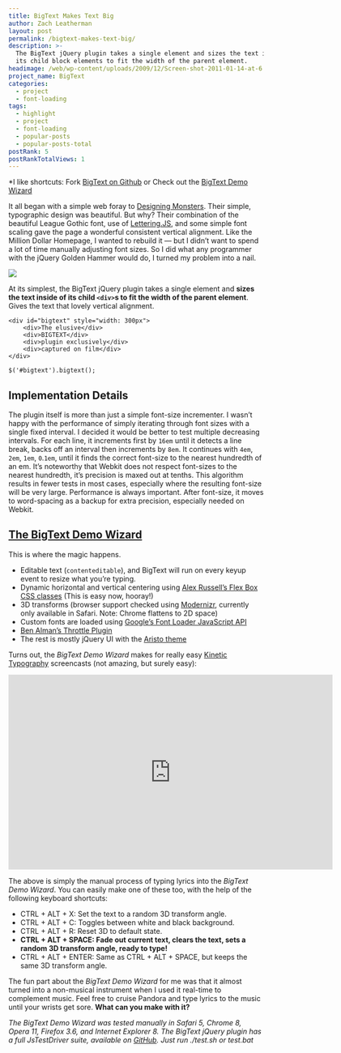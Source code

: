 ```yaml
---
title: BigText Makes Text Big
author: Zach Leatherman
layout: post
permalink: /bigtext-makes-text-big/
description: >-
  The BigText jQuery plugin takes a single element and sizes the text inside of
  its child block elements to fit the width of the parent element.
headimage: /web/wp-content/uploads/2009/12/Screen-shot-2011-01-14-at-6.46.00-PM.png
project_name: BigText
categories:
  - project
  - font-loading
tags:
  - highlight
  - project
  - font-loading
  - popular-posts
  - popular-posts-total
postRank: 5
postRankTotalViews: 1
---
```


*I like shortcuts: Fork [BigText on Github][github] or Check out the [BigText Demo Wizard][wizard]

 [github]: https://github.com/zachleat/BigText
 [wizard]: /bigtext/demo/

It all began with a simple web foray to [Designing Monsters][designingmonsters]. Their simple, typographic design was beautiful. But why? Their combination of the beautiful League Gothic font, use of [Lettering.JS][lettering], and some simple font scaling gave the page a wonderful consistent vertical alignment. Like the Million Dollar Homepage, I wanted to rebuild it — but I didn’t want to spend a lot of time manually adjusting font sizes. So I did what any programmer with the jQuery Golden Hammer would do, I turned my problem into a nail.

 [designingmonsters]: http://designingmonsters.com/
 [lettering]: http://letteringjs.com/

 ![][screenshot]

 [screenshot]: /web/wp-content/uploads/2011/01/Screen-shot-2011-01-11-at-7.37.54-PM.png

At its simplest, the BigText jQuery plugin takes a single element and **sizes the text inside of its child `<div>`s to fit the width of the parent element**. Gives the text that lovely vertical alignment.

    <div id="bigtext" style="width: 300px">
        <div>The elusive</div>
        <div>BIGTEXT</div>
        <div>plugin exclusively</div>
        <div>captured on film</div>
    </div>

    $('#bigtext').bigtext();

## Implementation Details

The plugin itself is more than just a simple font-size incrementer. I wasn’t happy with the performance of simply iterating through font sizes with a single fixed interval. I decided it would be better to test multiple decreasing intervals. For each line, it increments first by `16em` until it detects a line break, backs off an interval then increments by `8em`. It continues with `4em`, `2em`, `1em`, `0`.`1em`, until it finds the correct font-size to the nearest hundredth of an em. It’s noteworthy that Webkit does not respect font-sizes to the nearest hundredth, it’s precision is maxed out at tenths. This algorithm results in fewer tests in most cases, especially where the resulting font-size will be very large. Performance is always important. After font-size, it moves to word-spacing as a backup for extra precision, especially needed on Webkit.

## [The BigText Demo Wizard][wizard]

This is where the magic happens.

 * Editable text (`contenteditable`), and BigText will run on every keyup event to resize what you’re typing.
 * Dynamic horizontal and vertical centering using [Alex Russell’s Flex Box CSS classes][flexbox] (This is easy now, hooray!)
 * 3D transforms (browser support checked using [Modernizr][modernizr], currently only available in Safari. Note: Chrome flattens to 2D space)
 * Custom fonts are loaded using [Google’s Font Loader JavaScript API][googlefonts]
 * [Ben Alman’s Throttle Plugin][throttle]
 * The rest is mostly jQuery UI with the [Aristo theme][aristo]

 [flexbox]: http://infrequently.org/2009/08/css-3-progress/
 [modernizr]: http://www.modernizr.com/
 [googlefonts]: http://code.google.com/apis/webfonts/docs/webfont_loader.html
 [throttle]: http://benalman.com/projects/jquery-throttle-debounce-plugin/
 [aristo]: http://taitems.tumblr.com/post/482577430/introducing-aristo-a-jquery-ui-theme

Turns out, the *BigText Demo Wizard* makes for really easy [Kinetic Typography][ke] screencasts (not amazing, but surely easy):

 [ke]: http://vimeo.com/channels/kinetictypography

<div class="fluid-width-video-wrapper"><iframe class="youtube-player" type="text/html" width="640" height="385" src="https://www.youtube.com/embed/OuqB6e6NPRM" frameborder="0"></iframe></div>

The above is simply the manual process of typing lyrics into the *BigText Demo Wizard*. You can easily make one of these too, with the help of the following keyboard shortcuts:

 * CTRL + ALT + X: Set the text to a random 3D transform angle.
 * CTRL + ALT + C: Toggles between white and black background.
 * CTRL + ALT + R: Reset 3D to default state.
 * **CTRL + ALT + SPACE: Fade out current text, clears the text, sets a random 3D transform angle, ready to type!**
 * CTRL + ALT + ENTER: Same as CTRL + ALT + SPACE, but keeps the same 3D transform angle.

The fun part about the *BigText Demo Wizard* for me was that it almost turned into a non-musical instrument when I used it real-time to complement music. Feel free to cruise Pandora and type lyrics to the music until your wrists get sore. **What can you make with it?**

*The BigText Demo Wizard was tested manually in Safari 5, Chrome 8, Opera 11, Firefox 3.6, and Internet Explorer 8. The BigText jQuery plugin has a full JsTestDriver suite, available on [GitHub][github]. Just run ./test.sh or test.bat*
